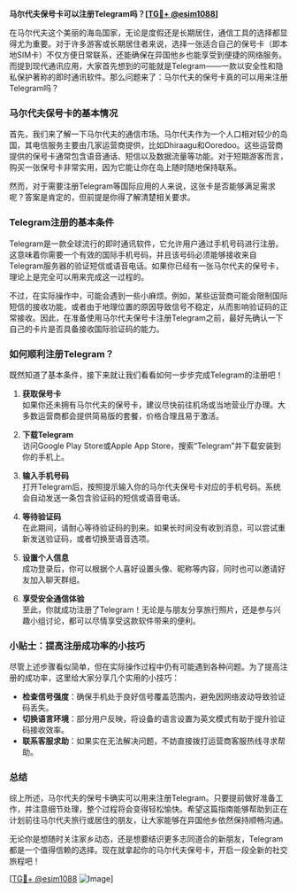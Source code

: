 **马尔代夫保号卡可以注册Telegram吗？[[TG💪+ @esim1088](https://t.me/s/esim1088)]**

在马尔代夫这个美丽的海岛国家，无论是度假还是长期居住，通信工具的选择都显得尤为重要。对于许多游客或长期居住者来说，选择一张适合自己的保号卡（即本地SIM卡）不仅方便日常联系，还能确保在异国他乡也能享受到便捷的网络服务。而提到现代通讯应用，大家首先想到的可能就是Telegram——一款以安全性和隐私保护著称的即时通讯软件。那么问题来了：马尔代夫的保号卡真的可以用来注册Telegram吗？

### 马尔代夫保号卡的基本情况

首先，我们来了解一下马尔代夫的通信市场。马尔代夫作为一个人口相对较少的岛国，其电信服务主要由几家运营商提供，比如Dhiraagu和Ooredoo。这些运营商提供的保号卡通常包含语音通话、短信以及数据流量等功能。对于短期游客而言，购买一张保号卡非常实用，因为它能让你在岛上随时随地保持联系。

然而，对于需要注册Telegram等国际应用的人来说，这张卡是否能够满足需求呢？答案是肯定的，但前提是你得了解清楚相关要求。

### Telegram注册的基本条件

Telegram是一款全球流行的即时通讯软件，它允许用户通过手机号码进行注册。这意味着你需要一个有效的国际手机号码，并且该号码必须能够接收来自Telegram服务器的验证短信或语音电话。如果你已经有一张马尔代夫的保号卡，理论上是完全可以用来完成这一过程的。

不过，在实际操作中，可能会遇到一些小麻烦。例如，某些运营商可能会限制国际短信的接收功能，或者由于地理位置的原因导致信号不稳定，从而影响验证码的正常接收。因此，在准备使用马尔代夫保号卡注册Telegram之前，最好先确认一下自己的卡片是否具备接收国际验证码的能力。

### 如何顺利注册Telegram？

既然知道了基本条件，接下来就让我们看看如何一步步完成Telegram的注册吧！

1. **获取保号卡**  
   如果你还未拥有马尔代夫的保号卡，建议尽快前往机场或当地营业厅办理。大多数运营商都会提供简易版的套餐，价格合理且易于激活。

2. **下载Telegram**  
   访问Google Play Store或Apple App Store，搜索“Telegram”并下载安装到你的手机上。

3. **输入手机号码**  
   打开Telegram后，按照提示输入你的马尔代夫保号卡对应的手机号码。系统会自动发送一条包含验证码的短信或语音电话。

4. **等待验证码**  
   在此期间，请耐心等待验证码的到来。如果长时间没有收到消息，可以尝试重新发送验证码，或者切换至语音选项。

5. **设置个人信息**  
   成功登录后，你可以根据个人喜好设置头像、昵称等内容，同时也可以邀请好友加入聊天群组。

6. **享受安全通信体验**  
   至此，你就成功注册了Telegram！无论是与朋友分享旅行照片，还是参与兴趣小组讨论，都可以尽情享受这款软件带来的便利。

### 小贴士：提高注册成功率的小技巧

尽管上述步骤看似简单，但在实际操作过程中仍有可能遇到各种问题。为了提高注册的成功率，这里给大家分享几个实用的小技巧：

- **检查信号强度**：确保手机处于良好信号覆盖范围内，避免因网络波动导致验证码丢失。
- **切换语言环境**：部分用户反映，将设备的语言设置为英文模式有助于提升验证码接收效率。
- **联系客服求助**：如果实在无法解决问题，不妨直接拨打运营商客服热线寻求帮助。

### 总结

综上所述，马尔代夫的保号卡确实可以用来注册Telegram。只要提前做好准备工作，并注意细节处理，整个过程将会变得轻松愉快。希望这篇指南能够帮助到正在计划前往马尔代夫旅行或居住的朋友，让大家能够在异国他乡依然保持顺畅沟通。

无论你是想随时关注家乡动态，还是想要结识更多志同道合的新朋友，Telegram都是一个值得信赖的选择。现在就拿起你的马尔代夫保号卡，开启一段全新的社交旅程吧！

[[TG💪+ @esim1088](https://t.me/s/esim1088) ![Image](https://i.postimg.cc/4NQfJmqS/Snipaste-2025-05-13-00-14-12.png)]
